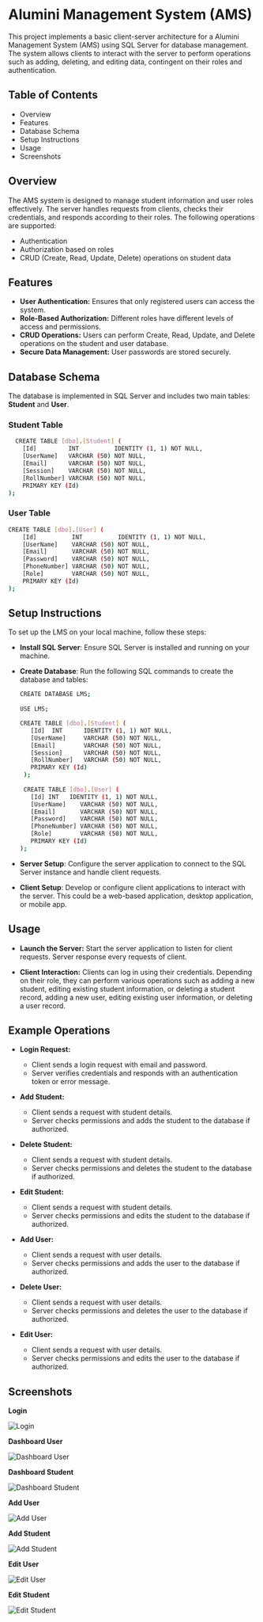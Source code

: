 # Alumini Management System (AMS)

This project implements a basic client-server architecture for a Alumini Management System (AMS) using SQL Server for database management. The system allows clients to interact with the server to perform operations such as adding, deleting, and editing data, contingent on their roles and authentication.


## Table of Contents

- Overview
- Features
- Database Schema
- Setup Instructions
- Usage
- Screenshots

## Overview

The AMS system is designed to manage student information and user roles effectively. The server handles requests from clients, checks their credentials, and responds according to their roles. The following operations are supported:

- Authentication
- Authorization based on roles
- CRUD (Create, Read, Update, Delete) operations on student data

## Features

- **User Authentication:** Ensures that only registered users can access the system.
- **Role-Based Authorization:** Different roles have different levels of access and permissions.
- **CRUD Operations:** Users can perform Create, Read, Update, and Delete operations on the student and user database.
- **Secure Data Management:** User passwords are stored securely.


## Database Schema

The database is implemented in SQL Server and includes two main tables: **Student** and **User**.

### Student Table
```bash
  CREATE TABLE [dbo].[Student] (
    [Id]         INT          IDENTITY (1, 1) NOT NULL,
    [UserName]   VARCHAR (50) NOT NULL,
    [Email]      VARCHAR (50) NOT NULL,
    [Session]    VARCHAR (50) NOT NULL,
    [RollNumber] VARCHAR (50) NOT NULL,
    PRIMARY KEY (Id)
);
```
### User Table
```bash
CREATE TABLE [dbo].[User] (
    [Id]          INT          IDENTITY (1, 1) NOT NULL,
    [UserName]    VARCHAR (50) NOT NULL,
    [Email]       VARCHAR (50) NOT NULL,
    [Password]    VARCHAR (50) NOT NULL,
    [PhoneNumber] VARCHAR (50) NOT NULL,
    [Role]        VARCHAR (50) NOT NULL,
    PRIMARY KEY (Id)
);
```


## Setup Instructions

To set up the LMS on your local machine, follow these steps:

- **Install SQL Server**: Ensure SQL Server is installed and running on your machine.

- **Create Database**: Run the following SQL commands to create the database and tables:
   ```bash
   CREATE DATABASE LMS;
      
   USE LMS;
   
   CREATE TABLE [dbo].[Student] (
      [Id]  INT      IDENTITY (1, 1) NOT NULL,
      [UserName]     VARCHAR (50) NOT NULL,
      [Email]        VARCHAR (50) NOT NULL,
      [Session]      VARCHAR (50) NOT NULL,
      [RollNumber]   VARCHAR (50) NOT NULL,
      PRIMARY KEY (Id)
    );
    
    CREATE TABLE [dbo].[User] (
      [Id] INT   IDENTITY (1, 1) NOT NULL,
      [UserName]    VARCHAR (50) NOT NULL,
      [Email]       VARCHAR (50) NOT NULL,
      [Password]    VARCHAR (50) NOT NULL,
      [PhoneNumber] VARCHAR (50) NOT NULL,
      [Role]        VARCHAR (50) NOT NULL,
      PRIMARY KEY (Id)
   );
   ```
- **Server Setup**: Configure the server application to connect to the SQL Server instance and handle client requests.

- **Client Setup**: Develop or configure client applications to interact with the server. This could be a web-based application, desktop application, or mobile app.


## Usage
- **Launch the Server:** Start the server application to listen for client requests. Server response every requests of client.

- **Client Interaction:** Clients can log in using their credentials. Depending on their role, they can perform various operations such as adding a new student, editing existing student information, or deleting a student record, adding a new user, editing existing user information, or deleting a user record.

## Example Operations
- **Login Request:**
   - Client sends a login request with email and password.
   - Server verifies credentials and responds with an authentication token or error message.

- **Add Student:**
   - Client sends a request with student details.
   - Server checks permissions and adds the student to the database if authorized.

- **Delete Student:**
   - Client sends a request with student details.
   - Server checks permissions and deletes the student to the database if authorized.

- **Edit Student:**
   - Client sends a request with student details.
   - Server checks permissions and edits the student to the database if authorized.

- **Add User:**
   - Client sends a request with user details.
   - Server checks permissions and adds the user to the database if authorized.

- **Delete User:**
   - Client sends a request with user details.
   - Server checks permissions and deletes the user to the database if authorized.

- **Edit User:**
   - Client sends a request with user details.
   - Server checks permissions and edits the user to the database if authorized.


## Screenshots

**Login**

![Login](https://github.com/Zainulaben/Client_Server-Alumini-Management-System/blob/master/OutputImages/login.png)

**Dashboard User**

![Dashboard User](https://github.com/Zainulaben/Client_Server-Alumini-Management-System/blob/master/OutputImages/DashboardUser.png)

**Dashboard Student**

![Dashboard Student](https://github.com/Zainulaben/Client_Server-Alumini-Management-System/blob/master/OutputImages/DashboardStudent.png)

**Add User**

![Add User](https://github.com/Zainulaben/Client_Server-Alumini-Management-System/blob/master/OutputImages/AddUser.png)

**Add Student**

![Add Student](https://github.com/Zainulaben/Client_Server-Alumini-Management-System/blob/master/OutputImages/AddStudent.png)

**Edit User**

![Edit User](https://github.com/Zainulaben/Client_Server-Alumini-Management-System/blob/master/OutputImages/EditUser.png)

**Edit Student**

![Edit Student](https://github.com/Zainulaben/Client_Server-Alumini-Management-System/blob/master/OutputImages/EditStudent.png)
